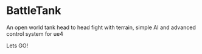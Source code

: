 # BattleTank
An open world tank head to head fight with terrain, simple AI and advanced control system for ue4

Lets GO!
